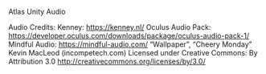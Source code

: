 Atlas Unity Audio


Audio Credits:
    Kenney: https://kenney.nl/
    Oculus Audio Pack: https://developer.oculus.com/downloads/package/oculus-audio-pack-1/
    Mindful Audio: https://mindful-audio.com/
    “Wallpaper”, “Cheery Monday” Kevin MacLeod (incompetech.com)
    Licensed under Creative Commons: By Attribution 3.0
    http://creativecommons.org/licenses/by/3.0/

